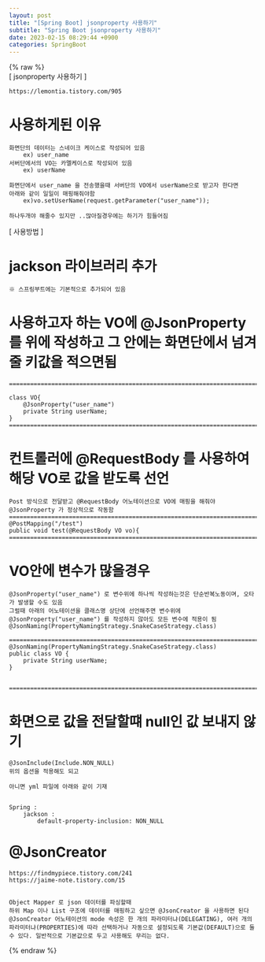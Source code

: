 ```yaml
---  
layout: post  
title: "[Spring Boot] jsonproperty 사용하기"  
subtitle: "Spring Boot jsonproperty 사용하기"  
date: 2023-02-15 08:29:44 +0900  
categories: SpringBoot  
---  
```

{% raw %}  
[ jsonproperty 사용하기 ]  
  
	https://lemontia.tistory.com/905  
  
# 사용하게된 이유  
	화면단의 데이터는 스네이크 케이스로 작성되어 있음  
		ex) user_name  
	서버단에서의 VO는 카멜케이스로 작성되어 있음  
		ex) userName  
  
	화면단에서 user_name 을 전송했을때 서버단의 VO에서 userName으로 받고자 한다면  
	아래와 같이 일일이 매핑해줘야함  
		ex)vo.setUserName(request.getParameter("user_name"));  
	  
	하나두개야 해줄수 있지만 ..많아질경우에는 하기가 힘들어짐  
  
  
[ 사용방법 ]   
  
# jackson 라이브러리 추가  
	※ 스프링부트에는 기본적으로 추가되어 있음  
  
# 사용하고자 하는 VO에 @JsonProperty 를 위에 작성하고 그 안에는 화면단에서 넘겨줄 키값을 적으면됨  
  
	=================================================================================================================  
  
	class VO{  
		@JsonProperty("user_name")  
	    private String userName;  
	}  
	=================================================================================================================  
  
# 컨트롤러에 @RequestBody 를 사용하여 해당 VO로 값을 받도록 선언  
  
    Post 방식으로 전달받고 @RequestBody 어노테이션으로 VO에 매핑을 해줘야 @JsonProperty 가 정상적으로 작동함  
	=================================================================================================================  
	@PostMapping("/test")  
    public void test(@RequestBody VO vo){  
	=================================================================================================================  
  
# VO안에 변수가 많을경우  
  
	@JsonProperty("user_name") 로 변수위에 하나씩 작성하는것은 단순반복노동이며, 오타가 발생할 수도 있음  
	그럴때 아래의 어노테이션을 클래스명 상단에 선언해주면 변수위에 @JsonProperty("user_name") 를 작성하지 않아도 모든 변수에 적용이 됨  
	@JsonNaming(PropertyNamingStrategy.SnakeCaseStrategy.class)  
  
	=================================================================================================================  
	@JsonNaming(PropertyNamingStrategy.SnakeCaseStrategy.class)  
	public class VO {  
		private String userName;  
	}  
  
  
	=================================================================================================================  
	  
  
# 화면으로 값을 전달할떄 null인 값 보내지 않기  
  
	@JsonInclude(Include.NON_NULL)  
	위의 옵션을 적용해도 되고  
  
	아니면 yml 파일에 아래와 같이 기재  
  
		  
	Spring :   
		jackson :   
			default-property-inclusion: NON_NULL  
  
  
  
# @JsonCreator  
  
	https://findmypiece.tistory.com/241  
	https://jaime-note.tistory.com/15  
  
  
	Object Mapper 로 json 데이터를 파싱할때  
	하위 Map 이나 List 구조에 데이터를 매핑하고 싶으면 @JsonCreator 을 사용하면 된다  
	@JsonCreator 어노테이션의 mode 속성은 한 개의 파라미터냐(DELEGATING), 여러 개의 파라미터냐(PROPERTIES)에 따라 선택하거나 자동으로 설정되도록 기본값(DEFAULT)으로 둘 수 있다. 일반적으로 기본값으로 두고 사용해도 무리는 없다.  
{% endraw %}